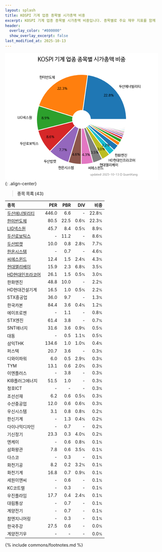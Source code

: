 ```yaml
---
layout: splash
title: KOSPI 기계 업종 종목별 시가총액 비중
excerpt: KOSPI 기계 업종 종목별 시가총액 비중입니다. 종목별로 주요 재무 지표를 함께 표시합니다.
header:
  overlay_color: "#800000"
  show_overlay_excerpt: false
last_modified_at: 2025-10-13
---
```



![KOSPI 기계 업종 종목별 시가총액 비중](/stats/sector/images/kospi_업종_기계_종목.png){: .align-center}


> **종목 목록 (43)**<a id="list"></a>

| **종목** | **PER** | **PBR** | **DIV** | **비중** |
| :------- | ------: | ------: | ------: | -------: |
| [두산에너빌리티](/034020/) | 446.0 | 6.6 | - | 22.8<small>%</small> |
| [한미반도체](/042700/) | 80.5 | 22.5 | 0.6<small>%</small> | 22.3<small>%</small> |
| [LIG넥스원](/079550/) | 45.7 | 8.4 | 0.5<small>%</small> | 8.9<small>%</small> |
| [두산로보틱스](/454910/) | - | 11.2 | - | 8.6<small>%</small> |
| [두산밥캣](/241560/) | 10.0 | 0.8 | 2.8<small>%</small> | 7.7<small>%</small> |
| [한온시스템](/018880/) | - | 0.7 | - | 4.6<small>%</small> |
| [씨에스윈드](/112610/) | 12.4 | 1.5 | 2.4<small>%</small> | 4.3<small>%</small> |
| [현대엘리베이](/017800/) | 15.9 | 2.3 | 6.8<small>%</small> | 3.5<small>%</small> |
| [HD현대인프라코어](/042670/) | 26.1 | 1.5 | 0.5<small>%</small> | 3.0<small>%</small> |
| 한화엔진 | 48.8 | 10.0 | - | 2.2<small>%</small> |
| HD현대건설기계 | 16.5 | 1.0 | 0.5<small>%</small> | 2.2<small>%</small> |
| STX중공업 | 36.0 | 9.7 | - | 1.3<small>%</small> |
| 한국카본 | 84.4 | 3.6 | 0.4<small>%</small> | 1.2<small>%</small> |
| 에이프로젠 | - | 1.1 | - | 0.8<small>%</small> |
| STX엔진 | 61.4 | 3.8 | - | 0.7<small>%</small> |
| SNT에너지 | 31.6 | 3.6 | 0.9<small>%</small> | 0.5<small>%</small> |
| 대동 | - | 0.5 | 1.1<small>%</small> | 0.5<small>%</small> |
| 삼익THK | 134.6 | 1.0 | 1.0<small>%</small> | 0.4<small>%</small> |
| 퍼스텍 | 20.7 | 3.6 | - | 0.3<small>%</small> |
| 디와이파워 | 6.0 | 0.5 | 2.9<small>%</small> | 0.3<small>%</small> |
| TYM | 13.1 | 0.6 | 2.0<small>%</small> | 0.3<small>%</small> |
| 이엔플러스 | - | 3.8 | - | 0.3<small>%</small> |
| KIB플러그에너지 | 51.5 | 1.0 | - | 0.3<small>%</small> |
| 청호ICT | - | - | - | 0.3<small>%</small> |
| 조선선재 | 6.2 | 0.6 | 0.5<small>%</small> | 0.3<small>%</small> |
| 수산중공업 | 12.0 | 0.6 | 0.6<small>%</small> | 0.3<small>%</small> |
| 우신시스템 | 3.1 | 0.8 | 0.8<small>%</small> | 0.2<small>%</small> |
| 한신기계 | - | 1.3 | 0.4<small>%</small> | 0.2<small>%</small> |
| 다이나믹디자인 | - | 0.7 | - | 0.2<small>%</small> |
| 기신정기 | 23.3 | 0.3 | 4.0<small>%</small> | 0.2<small>%</small> |
| 엔케이 | - | 0.6 | 0.8<small>%</small> | 0.1<small>%</small> |
| 삼화왕관 | 7.8 | 0.6 | 3.5<small>%</small> | 0.1<small>%</small> |
| 다스코 | - | 0.3 | - | 0.1<small>%</small> |
| 화천기공 | 8.2 | 0.2 | 3.2<small>%</small> | 0.1<small>%</small> |
| 화천기계 | 16.8 | 0.7 | 0.9<small>%</small> | 0.1<small>%</small> |
| 세원이앤씨 | - | 0.6 | - | 0.1<small>%</small> |
| KC코트렐 | - | 0.3 | - | 0.1<small>%</small> |
| 우진플라임 | 17.7 | 0.4 | 2.4<small>%</small> | 0.1<small>%</small> |
| 대림통상 | - | 0.7 | - | 0.1<small>%</small> |
| 계양전기 | - | 0.7 | - | 0.1<small>%</small> |
| 참엔지니어링 | - | 0.3 | - | 0.1<small>%</small> |
| 한국주강 | 27.5 | 0.6 | - | 0.0<small>%</small> |
| 계양전기우 | - | - | - | 0.0<small>%</small> |

{% include commons/footnotes.md %}